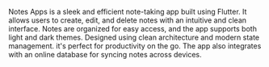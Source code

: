 Notes Apps is a sleek and efficient note-taking app built using Flutter. It allows users to create, edit, and delete notes with an intuitive and clean interface. Notes are organized for easy access, and the app supports both light and dark themes. Designed using clean architecture and modern state management. it's perfect for productivity on the go. The app also integrates with an online database for syncing notes across devices.
